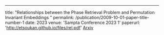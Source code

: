 ---
title: "Relationships between the Phase Retrieval Problem and Permutation Invariant Embeddings "
permalink: /publication/2009-10-01-paper-title-number-1
date: 2023
venue: 'Sampta Conference 2023 1'
paperurl: 'http://etsoukan.github.io/files/rel.pdf'
[Arxiv](http://academicpages.github.io/files/rel.pdf)